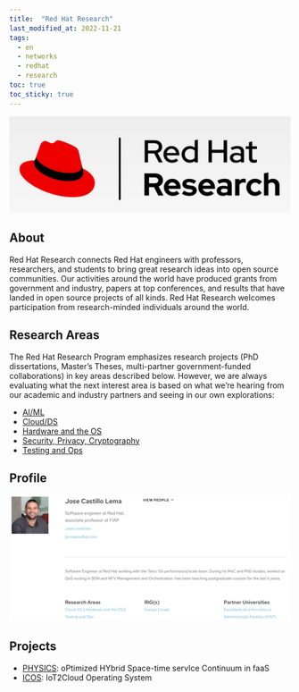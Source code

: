 ```yaml
---
title:  "Red Hat Research"
last_modified_at: 2022-11-21
tags:
  - en
  - networks
  - redhat
  - research
toc: true
toc_sticky: true
---
```


[![](/assets/images/posts/2022-08-10-rh-research/1.jpg)](https://research.redhat.com/)

## About

Red Hat Research connects Red Hat engineers with professors, researchers, and students to bring great research ideas into open source communities. Our activities around the world have produced grants from government and industry, papers at top conferences, and results that have landed in open source projects of all kinds. Red Hat Research welcomes participation from research-minded individuals around the world.

## Research Areas

The Red Hat Research Program emphasizes research projects (PhD dissertations, Master’s Theses, multi-partner government-funded collaborations) in key areas described below. However, we are always evaluating what the next interest area is based on what we’re hearing from our academic and industry partners and seeing in our own explorations:
 - [AI/ML](https://research.redhat.com/research-areas/ai-ml/)
 - [Cloud/DS](https://research.redhat.com/research-areas/cloud-ds/)
 - [Hardware and the OS](https://research.redhat.com/research-areas/hardware-and-the-os/)
 - [Security, Privacy, Cryptography](https://research.redhat.com/research-areas/security-privacy-cryptography/)
 - [Testing and Ops](https://research.redhat.com/research-areas/testing-and-ops/)


## Profile

[![](/assets/images/posts/2022-08-10-rh-research/2.png)](https://research.redhat.com/blog/project_member/jose-castillo-lema/)


## Projects

- [PHYSICS](/physics): oPtimized HYbrid Space-time servIce Continuum in faaS
- [ICOS](/icos): IoT2Cloud Operating System